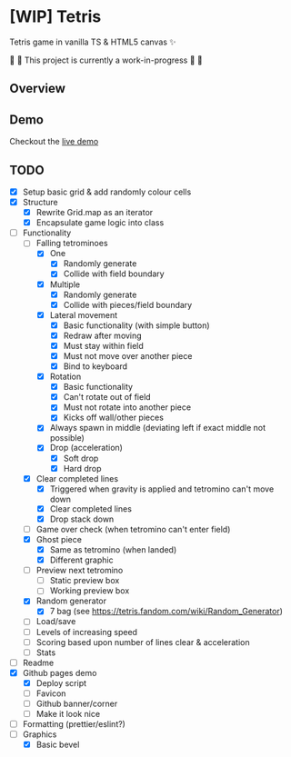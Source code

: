# [WIP] Tetris

Tetris game in vanilla TS & HTML5 canvas ✨

🚨 🚧 This project is currently a work-in-progress 🚧 🚨

## Overview

## Demo
Checkout the [live demo](https://bm9k.github.io/tetris)

## TODO
- [x] Setup basic grid & add randomly colour cells
- [x] Structure
  - [x] Rewrite Grid.map as an iterator
  - [x] Encapsulate game logic into class
- [ ] Functionality
  - [ ] Falling tetrominoes
    - [x] One
      - [x] Randomly generate
      - [x] Collide with field boundary
    - [x] Multiple
      - [x] Randomly generate
      - [x] Collide with pieces/field boundary
    - [x] Lateral movement
      - [x] Basic functionality (with simple button)
      - [x] Redraw after moving
      - [x] Must stay within field
      - [x] Must not move over another piece
      - [x] Bind to keyboard
    - [x] Rotation
      - [x] Basic functionality
      - [x] Can't rotate out of field
      - [x] Must not rotate into another piece
      - [x] Kicks off wall/other pieces
    - [x] Always spawn in middle (deviating left if exact middle not possible)
    - [x] Drop (acceleration)
      - [x] Soft drop
      - [x] Hard drop
  - [x] Clear completed lines
      - [x] Triggered when gravity is applied and tetromino can't move down
      - [x] Clear completed lines
      - [x] Drop stack down
  - [ ] Game over check (when tetromino can't enter field)
  - [x] Ghost piece
    - [x] Same as tetromino (when landed)
    - [x] Different graphic
  - [ ] Preview next tetromino
    - [ ] Static preview box
    - [ ] Working preview box
  - [x] Random generator
    - [x] 7 bag (see https://tetris.fandom.com/wiki/Random_Generator)
  - [ ] Load/save
  - [ ] Levels of increasing speed
  - [ ] Scoring based upon number of lines clear & acceleration
  - [ ] Stats
- [ ] Readme
- [x] Github pages demo
  - [x] Deploy script
  - [ ] Favicon
  - [ ] Github banner/corner
  - [ ] Make it look nice
- [ ] Formatting (prettier/eslint?)
- [ ] Graphics
  - [x] Basic bevel